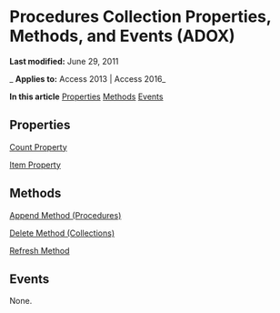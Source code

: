 
# Procedures Collection Properties, Methods, and Events (ADOX)

 **Last modified:** June 29, 2011

 _ **Applies to:** Access 2013 | Access 2016_

 **In this article**
[Properties](#sectionSection1)
[Methods](#sectionSection2)
[Events](#sectionSection3)




## Properties
<a name="sectionSection1"> </a>

[Count Property](b59f9581-ffd1-471d-44fa-3c1bb812e140.md)

[Item Property](793c305f-0e5b-a529-e21f-b7ab0843ed49.md)


## Methods
<a name="sectionSection2"> </a>

[Append Method (Procedures)](a93b31bb-e41a-5152-abe7-dd7c2b2fcd0a.md)

[Delete Method (Collections)](bcf9b8dd-cc7a-c1f9-fd93-58694766c4d9.md)

[Refresh Method](f1c8829f-9c7d-12b6-7470-727ff38d663e.md)


## Events
<a name="sectionSection3"> </a>

None.

